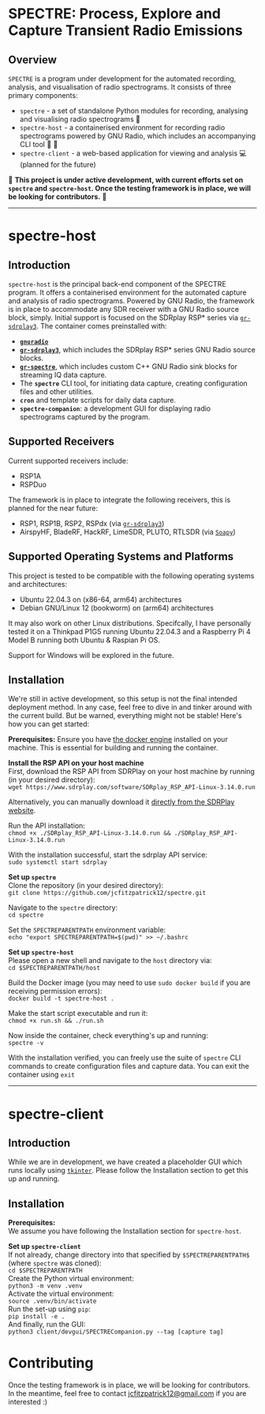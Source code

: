 # SPECTRE: Process, Explore and Capture Transient Radio Emissions

## Overview
`SPECTRE` is a program under development for the automated recording, analysis, and visualisation of radio spectrograms. It consists of three primary components: 
- `spectre` - a set of standalone Python modules for recording, analysing and visualising radio spectrograms 🐍
- `spectre-host` - a containerised environment for recording radio spectrograms powered by GNU Radio, which includes an accompanying CLI tool 📡 🐳
- `spectre-client` - a web-based application for viewing and analysis 💻 (planned for the future)
  
📢 **This project is under active development, with current efforts set on `spectre` and `spectre-host`. Once the testing framework is in place, we will be looking for contributors.**  📢 

---

# spectre-host

## Introduction
`spectre-host` is the principal back-end component of the SPECTRE program. It offers a containerised environment for the automated capture and analysis of radio spectrograms. Powered by GNU Radio, the framework is in place to accommodate any SDR receiver with a GNU Radio source block, simply. Initial support is focused on the SDRplay RSP* series via [`gr-sdrplay3`](https://github.com/fventuri/gr-sdrplay3). The container comes preinstalled with:

- **[`gnuradio`](https://github.com/gnuradio/gnuradio)**
- **[`gr-sdrplay3`](https://github.com/fventuri/gr-sdrplay3)**, which includes the SDRplay RSP* series GNU Radio source blocks.
- **[`gr-spectre`](https://github.com/jcfitzpatrick12/gr-spectre)**, which includes custom C++ GNU Radio sink blocks for streaming IQ data capture.
- The **`spectre`** CLI tool, for initiating data capture, creating configuration files and other utilities.
- **`cron`** and template scripts for daily data capture.
- **`spectre-companion`**: a development GUI for displaying radio spectrograms captured by the program.

## Supported Receivers

Current supported receivers include:
- RSP1A
- RSPDuo

The framework is in place to integrate the following receivers, this is planned for the near future:
- RSP1, RSP1B, RSP2, RSPdx (via [`gr-sdrplay3`](https://github.com/fventuri/gr-sdrplay3))
- AirspyHF, BladeRF, HackRF, LimeSDR, PLUTO, RTLSDR (via [`Soapy`](https://wiki.gnuradio.org/index.php/Soapy))

## Supported Operating Systems and Platforms
This project is tested to be compatible with the following operating systems and architectures:

- Ubuntu 22.04.3 on (x86-64, arm64) architectures
- Debian GNU/Linux 12 (bookworm) on (arm64) architectures

It may also work on other Linux distributions. Specifcally, I have personally tested it on a Thinkpad P1G5 running Ubuntu 22.04.3 and a Raspberry Pi 4 Model B running both Ubuntu & Raspian Pi OS.

Support for Windows will be explored in the future.

## Installation
We're still in active development, so this setup is not the final intended deployment method. In any case, feel free to dive in and tinker around with the current build. But be warned, everything might not be stable! Here's how you can get started:

**Prerequisites:**
Ensure you have [the docker engine](https://docs.docker.com/engine/install/ubuntu/) installed on your machine. This is essential for building and running the container.


**Install the RSP API on your host machine**  
First, download the RSP API from SDRPlay on your host machine by running (in your desired directory):  
```wget https://www.sdrplay.com/software/SDRplay_RSP_API-Linux-3.14.0.run```  
  
Alternatively, you can manually download it [directly from the SDRPlay website](https://www.sdrplay.com/api/).  
  
Run the API installation:  
```chmod +x ./SDRplay_RSP_API-Linux-3.14.0.run && ./SDRplay_RSP_API-Linux-3.14.0.run```  
  
With the installation successful, start the sdrplay API service:  
```sudo systemctl start sdrplay```

**Set up ```spectre```**  
Clone the repository (in your desired directory):  
```git clone https://github.com/jcfitzpatrick12/spectre.git```

Navigate to the ```spectre``` directory:   
```cd spectre```

Set the ```SPECTREPARENTPATH``` environment variable:  
```echo "export SPECTREPARENTPATH=$(pwd)" >> ~/.bashrc```  

**Set up ```spectre-host```**  
Please open a new shell and navigate to the ```host``` directory via:   
```cd $SPECTREPARENTPATH/host```

Build the Docker image (you may need to use ```sudo docker build``` if you are receiving permission errors):  
```docker build -t spectre-host .```

Make the start script executable and run it:  
```chmod +x run.sh && ./run.sh```  

Now inside the container, check everything's up and running:  
```spectre -v ```

With the installation verified, you can freely use the suite of `spectre` CLI commands to create configuration files and capture data. You can exit the container using ```exit```


---

# spectre-client

## Introduction
While we are in development, we have created a placeholder GUI which runs locally using [```tkinter```](https://docs.python.org/3/library/tkinter.html). Please follow the Installation section to get this up and running.

## Installation

**Prerequisites:**  
We assume you have following the Installation section for ```spectre-host```.

**Set up ```spectre-client```**  
If not already, change directory into that specified by ```$SPECTREPARENTPATH$``` (where ```spectre``` was cloned):  
```cd $SPECTREPARENTPATH```  
Create the Python virtual environment:  
```python3 -m venv .venv```  
Activate the virtual environment:  
```source .venv/bin/activate```  
Run the set-up using ```pip```:  
```pip install -e .```  
And finally, run the GUI:  
```python3 client/devgui/SPECTRECompanion.py --tag [capture tag]```  


# Contributing
Once the testing framework is in place, we will be looking for contributors. In the meantime, feel free to contact jcfitzpatrick12@gmail.com if you are interested :)




